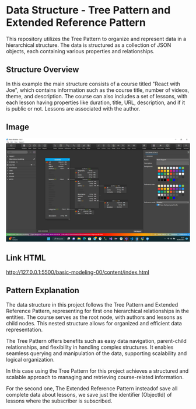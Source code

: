 # Data Structure - Tree Pattern and Extended Reference Pattern

This repository utilizes the Tree Pattern to organize and represent data in a hierarchical structure. The data is structured as a collection of JSON objects, each containing various properties and relationships.

## Structure Overview

In this example the main structure consists of a course titled "React with Joe", which contains information such as the course title, number of videos, theme, and description. The course can also includes a set of lessons, with each lesson having properties like duration, title, URL, description, and if it is public or not. Lessons are associated with the author.


## Image

![image](./content/gallery/basic-modeling-00.2.png)


## Link HTML

http://127.0.0.1:5500/basic-modeling-00/content/index.html


## Pattern Explanation

The data structure in this project follows the Tree Pattern and Extended Reference Pattern, representing for first one hierarchical relationships in the entities. The course serves as the root node, with authors and lessons as child nodes. This nested structure allows for organized and efficient data representation.

The Tree Pattern offers benefits such as easy data navigation, parent-child relationships, and flexibility in handling complex structures. It enables seamless querying and manipulation of the data, supporting scalability and logical organization.

In this case using the Tree Pattern for this project achieves a structured and scalable approach to managing and retrieving course-related information.

For the second one, The Extended Reference Pattern insteadof save all complete data about lessons, we save just the identifier (ObjectId) of lessons where the subscriber is subscribed.
